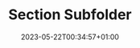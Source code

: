 ---
weight: 310
title: "Section Subfolder"
description: "Subfolder nested inside a root section folder"
icon: "folder"
date: "2023-05-22T00:34:57+01:00"
lastmod: "2023-05-22T00:34:57+01:00"
draft: false
---